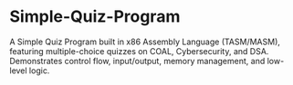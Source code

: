 # Simple-Quiz-Program
A Simple Quiz Program built in x86 Assembly Language (TASM/MASM), featuring multiple-choice quizzes on COAL, Cybersecurity, and DSA. Demonstrates control flow, input/output, memory management, and low-level logic.
